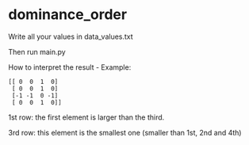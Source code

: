 # dominance_order

Write all your values in 
data_values.txt

Then run main.py

How to interpret the result - Example:
```
[[ 0  0  1  0]
 [ 0  0  1  0]
 [-1 -1  0 -1]
 [ 0  0  1  0]]
```
1st row: the first element is larger than the third.

3rd row: this element is the smallest one (smaller than 1st, 2nd and 4th)
